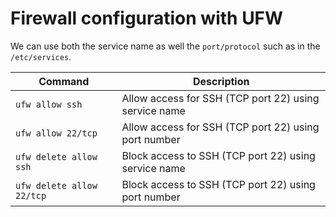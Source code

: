 # Firewall configuration with UFW

We can use both the service name as well the `port/protocol` such as in the `/etc/services`.

| Command | Description |
|---------|-------------|
| `ufw allow ssh` | Allow access for SSH (TCP port 22) using service name |
| `ufw allow 22/tcp` | Allow access for SSH (TCP port 22) using port number |
| `ufw delete allow ssh` | Block access to SSH (TCP port 22) using service name |
| `ufw delete allow 22/tcp` | Block access to SSH (TCP port 22) using port number |



